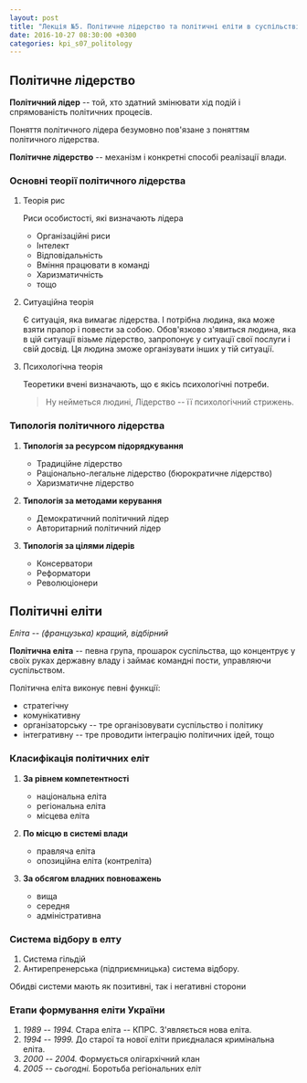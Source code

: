 ```yaml
---
layout: post
title: "Лекція №5. Політичне лідерство та політичні еліти в суспільстві"
date: 2016-10-27 08:30:00 +0300
categories: kpi_s07_politology
---
```


## Політичне лідерство

**Політичний лідер** -- той, хто здатний змінювати хід подій і спрямованість політичних процесів.

Поняття політичного лідера безумовно пов'язане з поняттям політичного лідерства.

**Політичне лідерство** -- механізм і конкретні способі реалізації влади.

### Основні теорії політичного лідерства

1. Теорія рис

   Риси особистості, які визначають лідера

   - Організаційні риси
   - Інтелект
   - Відповідальність
   - Вміння працювати в команді
   - Харизматичність
   - тощо

2. Ситуаційна теорія
   
   Є ситуація, яка вимагає лідерства. І потрібна людина, яка може взяти прапор і повести за собою. Обов'язково з'явиться людина, яка в цій ситуації візьме лідерство, запропонує у ситуації свої послуги і свій досвід. Ця людина зможе організувати інших у тій ситуації. 

3. Психологічна теорія

   Теоретики вчені визначають, що є якісь психологічні потреби.

   > Ну нейметься людині, Лідерство -- її психологічний стрижень.

### Типологія політичного лідерства

1. **Типологія за ресурсом підорядкування**
   - Традиційне лідерство
   - Раціонально-легальне лідерство (бюрократичне лідерство)
   - Харизматичне лідерство

2. **Типологія за методами керування**
   - Демократичний політичний лідер
   - Авторитарний політичний лідер

3. **Типологія за цілями лідерів**
   - Консерватори
   - Реформатори
   - Революціонери

## Політичні еліти

_Еліта -- (французька) кращий, відбірний_

**Політична еліта** -- певна група, прошарок суспільства, що концентрує у своїх руках державну владу і займає командні пости, управляючи суспільством.

Політична еліта виконує певні функції:

- стратегічну
- комунікативну
- організаторську -- тре організовувати суспільство і політику
- інтегративну -- тре проводити інтеграцію політичних ідей, тощо

### Класифікація політичних еліт

1. **За рівнем компетентності**
   - національна еліта
   - регіональна еліта
   - місцева еліта

2. **По місцю в системі влади**
   - правляча еліта
   - опозиційна еліта (контреліта)

3. **За обсягом владних повноважень**
   - вища
   - середня
   - адміністративна

### Система відбору в елту

1. Система гільдій
2. Антирепренерська (підприємницька) система відбору.

Обидві системи мають як позитивні, так і негативні сторони

### Етапи формування еліти України

1. _1989 -- 1994._ Стара еліта -- КПРС. З'являється нова еліта.
2. _1994 -- 1999._ До старої та нової еліти приєдналася кримінальна еліта.
3. _2000 -- 2004._ Формується олігархічний клан
4. _2005 -- сьогодні._ Боротьба регіональних еліт
